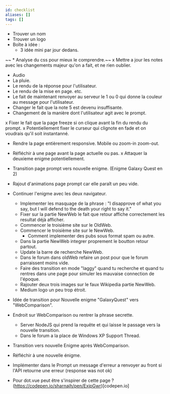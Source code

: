 ```yaml
---
id: checklist
aliases: []
tags: []
---
```




* Trouver un nom
* Trouver un logo
* Boîte à idée :
  - 3 idée mini par jour dedans.


~~ * Analyse du css pour mieux le comprendre.~~
x Mettre a jour les notes avec les changements majeur qu'on a fait, et ne rien oublier.
  * Audio
  * La pluie.
  * Le rendu de la réponse pour l'utilisateur.
  * Le rendu de la mise en page. etc.
  * Le fait de maintenant renvoyer au serveur le 1 ou 0 qui donne la couleur au message pour l'utilisateur.
  *  Changer le fait que la note 5 est devenu insuffisante.
  *  Changement de la manière dont l'utilisateur agit avec le prompt.

x Fixer le fait que la page freeze si on clique avant la fin du rendu du prompt.
x Potentiellement fixer le curseur qui clignote en fade et on voudrais qu'il soit instantanné.
* Rendre la page entièrement responsive. Mobile ou zoom-in zoom-out.
* Réfléchir à une page avant la page actuelle ou pas.
x Attaquer la deuxieme enigme potentiellement.
* Transition page prompt vers nouvelle enigme. (Enigme Galaxy Quest en 2)
* Rajout d'animations page prompt car elle paraît un peu vide.
* Continuer l'enigme avec les deux navigateur.
  * Implementer les masquage de la phrase : "I disapprove of what you say, but I will defend to the death your right to say it."
  * Fixer sur la partie NewWeb le fait que retour affiche correctement les resultat déjà afficher.
  * Commencer le troisième site sur le OldWeb.
  * Commencer le troisième site sur le NewWeb.
    * Comment implementer des pubs sous format spam ou autre.
  * Dans la partie NewWeb integrer proprement le boutton retour partout.
  * Update la barre de recherche NewWeb.
  * Dans le forum dans oldWeb refaire un post pour que le forum parraissent moins vide.
  * Faire des transition en mode "laggy" quand tu recherche et quand tu rentres dans une page pour simuler
  les mauvaise connection de l'époque.
  * Rajouter deux trois images sur le faux Wikipedia partie NewWeb.
  * Medium logo un peu trop étroit.
* Idée de transition pour Nouvelle enigme "GalaxyQuest" vers "WebComparison".
* Endroit sur WebComparison ou rentrer la phrase secrette.
  * Server NodeJS qui prend la requête et qui laisse le passage vers la nouvelle transition.
  * Dans le forum a la place de Windows XP Support Thread.
* Transition vers nouvelle Enigme après WebComparison.
* Réfléchir à une nouvelle énigme.
* Implémenter dans le Prompt un message d'erreur a renvoyer au front si l'API retourne une erreur (response was not ok)

* Pour dot.vue peut être s'inspirer de cette page ? (https://codepen.io/sharnajh/pen/ExjpGwr)[codepen.io]
